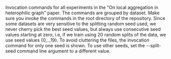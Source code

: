 Invocation commands for all experiments in the "On local aggregation in heterophilic graph"  paper. The commands are grouped by dataset. Make sure you invoke the commands in the root directory of the repository. Since some datasets are very sensitive to the splitting random seed used, we never cherry pick the best seed values, but always use consecutive seed values starting at zero, i.e, if we train using 20 random splits of the data, we use seed values {0,..,19}. To avoid cluttering the files, the invocation command for only one seed is shown.  To use other seeds, set the --split-seed command line argument to a different value.
